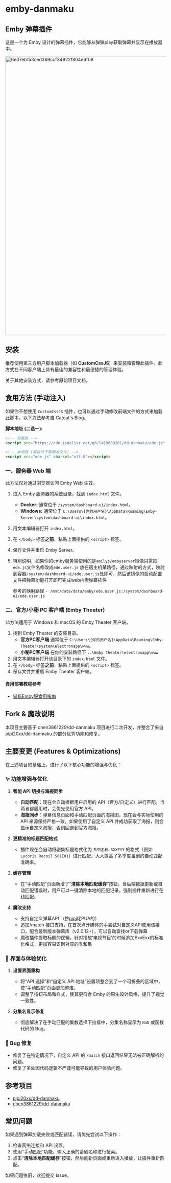 # emby-danmaku

## Emby 弹幕插件

这是一个为 Emby 设计的弹幕插件，它能够从弹弹play获取弹幕并显示在播放器中。

<img width="704" height="873" alt="6e07eb153ced369ccf34922f804e6f08" src="https://github.com/user-attachments/assets/e79f9325-b6e2-40ca-9b27-8297d86e064c" />

## 安装

推荐使用第三方用户脚本加载器（如 **CustomCssJS**）来安装和管理此插件。此方式在不同客户端上具有最佳的兼容性和最便捷的管理体验。

关于其他安装方式，请参考原始项目文档。

## 食用方法 (手动注入)

如果你不想使用 `CustomCssJS` 插件，也可以通过手动修改前端文件的方式来加载此脚本。以下方法参考自 Catcat's Blog。

**脚本地址 (二选一):**
```html
<!-- 完整版 -->
<script src="https://cdn.jsdelivr.net/gh/l429609201/dd-danmaku/ede.js" charset="utf-8"></script>

<!-- 本地版 (需自行下载脚本文件) -->
<script src="ede.js" charset="utf-8"></script>
```

### 一、服务器 Web 端

此方法仅对通过浏览器访问 Emby Web 生效。

1.  进入 Emby 服务器的系统目录，找到 `index.html` 文件。
    *   **Docker:** 通常位于 `/system/dashboard-ui/index.html`。
    *   **Windows:** 通常位于 `C:\Users\{你的用户名}\AppData\Roaming\Emby-Server\system\dashboard-ui\index.html`。
2.  用文本编辑器打开 `index.html`。
3.  在 `</body>` 标签**之前**，粘贴上面提供的 `<script>` 标签。
4.  保存文件并重启 Emby Server。
5.  特别说明，如果你的emby服务端使用的是`amilys/embyserver`镜像只需把`ede.js`文件名修改成`ede.user.js`
    放在宿主机某路径，通过映射的方式，映射到容器`/system/dashboard-ui/ede.user.js`处即可，然后该镜像的启动配置文件把弹幕功能打开即可完成web内嵌弹幕插件

    参考的映射路径   `- /mnt/data/data/emby/ede.user.js:/system/dashboard-ui/ede.user.js`

### 二、官方/小秘 PC 客户端 (Emby Theater)

此方法适用于 Windows 和 macOS 的 Emby Theater 客户端。

1.  找到 Emby Theater 的安装目录。
    *   **官方PC客户端** 通常位于 `C:\Users\{你的用户名}\AppData\Roaming\Emby-Theater\system\electronapp\www`。
    *   **小秘PC客户端** 在你的安装路径下  ` ..\Emby Theater\electronapp\www `
2.  用文本编辑器打开该目录下的 `index.html` 文件。
3.  在 `</body>` 标签**之前**，粘贴上面提供的 `<script>` 标签。
4.  保存文件并重启 Emby Theater 客户端。

#### 食用部署教程参考

  - [猫猫Emby服食用指南](https://catcat.blog/catcat-emby.html)

## Fork & 魔改说明

本项目主要基于 chen3861229/dd-danmaku 项目进行二次开发，并整合了来自 pipi20xx/dd-danmaku 的部分优秀功能和修复。

## 主要变更 (Features & Optimizations)

在上述项目的基础上，进行了以下核心功能的增强与优化：

### ✨ 功能增强与优化

1.  **智能 API 切换与海报同步**
    *   **自动匹配**：现在会自动根据用户启用的 API（官方/自定义）进行匹配。当两者都启用时，会优先使用官方 API。
    *   **海报同步**：弹幕信息页面和手动匹配页面的海报图，现在会与实际使用的 API 来源保持严格一致。如果使用了自定义 API 并成功获取了海报，则会显示自定义海报，否则回退到官方海报。

2.  **更精准的标题匹配格式**
    *   插件现在会自动将剧集标题格式化为 `系列名称 SXXEYY` 的格式（例如 `Lycoris Recoil S01E01`）进行匹配，大大提高了多季度番剧的自动匹配准确率。

3.  **缓存管理**
    *   在“手动匹配”页面新增了“**清除本地匹配缓存**”按钮。当后端数据更新或自动匹配错误时，用户可以一键清除本地的匹配记录，强制插件重新进行在线匹配。

4.  **魔改支持**    
    *   支持自定义弹幕API （抄[pipi](https://github.com/pipi20xx)佬PUA的）
    *   追加/match 接口支持，在首次点开媒体的手尝试对自定义API使用该接口，配合最新版本弹幕库（v2.0.12+），可以自动查找or下载弹幕
    *   魔改插件提取标题的逻辑，针对播放‘电视节目’的时候追加SxxExx的标准化格式，更加容易识别对应的季和集

### 🎨 界面与体验优化

1.  **设置界面重构**
    *   将“API 选择”和“自定义 API 地址”设置项整合到了一个可折叠的区域中，使“手动匹配”页面更加整洁。
    *   调整了按钮布局和样式，使其更符合 Emby 的原生设计风格，提升了视觉一致性。

2.  **分集名显示修复**
    *   彻底解决了在手动匹配的集数选择下拉框中，分集名称显示为 `NaN` 或函数代码的 Bug。

### 🐛 Bug 修复

*   修复了在特定情况下，自定义 API 的 `/match` 接口返回结果无法被正确解析的问题。
*   修复了多处因代码逻辑不严谨可能导致的用户体验问题。

## 参考项目

 - [pipi20xx/dd-danmaku](https://github.com/pipi20xx/dd-danmaku)
 - [chen3861229/dd-danmaku](https://github.com/chen3861229/dd-danmaku)


## 常见问题

如果遇到弹幕加载失败或匹配错误，请优先尝试以下操作：
1.  检查网络连接和 API 设置。
2.  使用“手动匹配”功能，输入正确的番剧名称进行搜索。
3.  点击“**清除本地匹配缓存**”按钮，然后刷新页面或重新进入播放，让插件重新匹配。

如果问题依旧，欢迎提交 Issue。


